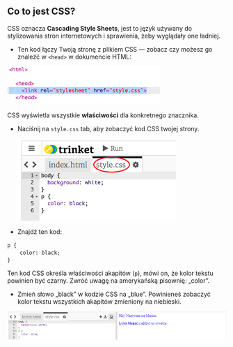 ## Co to jest CSS?

CSS oznacza **Cascading Style Sheets**, jest to język używany do stylizowania stron internetowych i sprawienia, żeby wyglądały one ładniej.

+ Ten kod łączy Twoją stronę z plikiem CSS — zobacz czy możesz go znaleźć w `<head>` w dokumencie HTML:

![zrzut ekranu](images/birthday-css-link.png)

CSS wyświetla wszystkie **właściwości** dla konkretnego znacznika.

+ Naciśnij na `style.css` tab, aby zobaczyć kod CSS twojej strony.
    
    ![zrzut ekranu](images/birthday-css-tab.png)

+ Znajdź ten kod:

```html
p {
    color: black;
}
```

Ten kod CSS określa właściwości akapitów (`p`), mówi on, że kolor tekstu powinien być czarny. Zwróć uwagę na amerykańską pisownię: „color”.

+ Zmień słowo „black” w kodzie CSS na „blue”. Powinieneś zobaczyć kolor tekstu wszystkich akapitów zmieniony na niebieski.

![zrzut ekranu](images/birthday-edit-css.png)